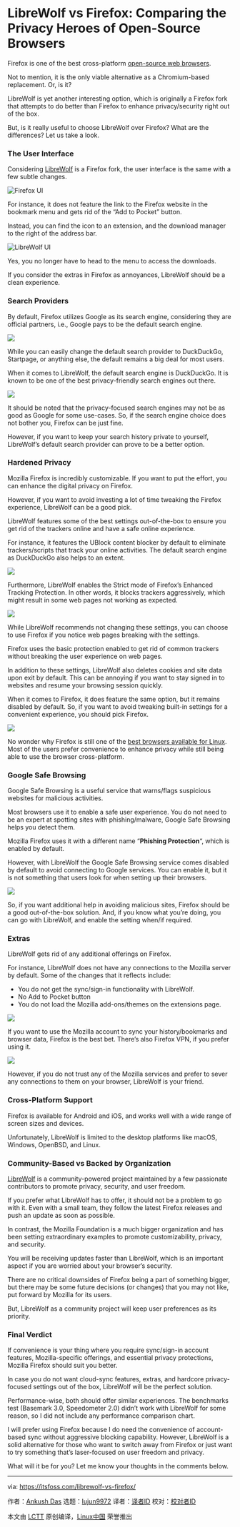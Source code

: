[#]: subject: "LibreWolf vs Firefox: Comparing the Privacy Heroes of Open-Source Browsers"
[#]: via: "https://itsfoss.com/librewolf-vs-firefox/"
[#]: author: "Ankush Das https://itsfoss.com/author/ankush/"
[#]: collector: "lujun9972"
[#]: translator: " "
[#]: reviewer: " "
[#]: publisher: " "
[#]: url: " "

LibreWolf vs Firefox: Comparing the Privacy Heroes of Open-Source Browsers
======

Firefox is one of the best cross-platform [open-source web browsers][1].

Not to mention, it is the only viable alternative as a Chromium-based replacement. Or, is it?

LibreWolf is yet another interesting option, which is originally a Firefox fork that attempts to do better than Firefox to enhance privacy/security right out of the box.

But, is it really useful to choose LibreWolf over Firefox? What are the differences? Let us take a look.

### The User Interface

Considering [LibreWolf][2] is a Firefox fork, the user interface is the same with a few subtle changes.

![Firefox UI][3]

For instance, it does not feature the link to the Firefox website in the bookmark menu and gets rid of the “Add to Pocket” button.

Instead, you can find the icon to an extension, and the download manager to the right of the address bar.

![LibreWolf UI][4]

Yes, you no longer have to head to the menu to access the downloads.

If you consider the extras in Firefox as annoyances, LibreWolf should be a clean experience.

### Search Providers

By default, Firefox utilizes Google as its search engine, considering they are official partners, i.e., Google pays to be the default search engine.

![][5]

While you can easily change the default search provider to DuckDuckGo, Startpage, or anything else, the default remains a big deal for most users.

When it comes to LibreWolf, the default search engine is DuckDuckGo. It is known to be one of the best privacy-friendly search engines out there.

![][6]

It should be noted that the privacy-focused search engines may not be as good as Google for some use-cases. So, if the search engine choice does not bother you, Firefox can be just fine.

However, if you want to keep your search history private to yourself, LibreWolf’s default search provider can prove to be a better option.

### Hardened Privacy

Mozilla Firefox is incredibly customizable. If you want to put the effort, you can enhance the digital privacy on Firefox.

However, if you want to avoid investing a lot of time tweaking the Firefox experience, LibreWolf can be a good pick.

LibreWolf features some of the best settings out-of-the-box to ensure you get rid of the trackers online and have a safe online experience.

For instance, it features the UBlock content blocker by default to eliminate trackers/scripts that track your online activities. The default search engine as DuckDuckGo also helps to an extent.

![][7]

Furthermore, LibreWolf enables the Strict mode of Firefox’s Enhanced Tracking Protection. In other words, it blocks trackers aggressively, which might result in some web pages not working as expected.

![][8]

While LibreWolf recommends not changing these settings, you can choose to use Firefox if you notice web pages breaking with the settings.

Firefox uses the basic protection enabled to get rid of common trackers without breaking the user experience on web pages.

In addition to these settings, LibreWolf also deletes cookies and site data upon exit by default. This can be annoying if you want to stay signed in to websites and resume your browsing session quickly.

When it comes to Firefox, it does feature the same option, but it remains disabled by default. So, if you want to avoid tweaking built-in settings for a convenient experience, you should pick Firefox.

![][9]

No wonder why Firefox is still one of the [best browsers available for Linux][10]. Most of the users prefer convenience to enhance privacy while still being able to use the browser cross-platform.

### Google Safe Browsing

Google Safe Browsing is a useful service that warns/flags suspicious websites for malicious activities.

Most browsers use it to enable a safe user experience. You do not need to be an expert at spotting sites with phishing/malware, Google Safe Browsing helps you detect them.

Mozilla Firefox uses it with a different name “**Phishing Protection**“, which is enabled by default.

However, with LibreWolf the Google Safe Browsing service comes disabled by default to avoid connecting to Google services. You can enable it, but it is not something that users look for when setting up their browsers.

![][11]

So, if you want additional help in avoiding malicious sites, Firefox should be a good out-of-the-box solution. And, if you know what you’re doing, you can go with LibreWolf, and enable the setting when/if required.

### Extras

LibreWolf gets rid of any additional offerings on Firefox.

For instance, LibreWolf does not have any connections to the Mozilla server by default. Some of the changes that it reflects include:

  * You do not get the sync/sign-in functionality with LibreWolf.
  * No Add to Pocket button
  * You do not load the Mozilla add-ons/themes on the extensions page.



![][12]

If you want to use the Mozilla account to sync your history/bookmarks and browser data, Firefox is the best bet. There’s also Firefox VPN, if you prefer using it.

![][13]

However, if you do not trust any of the Mozilla services and prefer to sever any connections to them on your browser, LibreWolf is your friend.

### Cross-Platform Support

Firefox is available for Android and iOS, and works well with a wide range of screen sizes and devices.

Unfortunately, LibreWolf is limited to the desktop platforms like macOS, Windows, OpenBSD, and Linux.

### Community-Based vs Backed by Organization

[LibreWolf][14] is a community-powered project maintained by a few passionate contributors to promote privacy, security, and user freedom.

If you prefer what LibreWolf has to offer, it should not be a problem to go with it. Even with a small team, they follow the latest Firefox releases and push an update as soon as possible.

In contrast, the Mozilla Foundation is a much bigger organization and has been setting extraordinary examples to promote customizability, privacy, and security.

You will be receiving updates faster than LibreWolf, which is an important aspect if you are worried about your browser’s security.

There are no critical downsides of Firefox being a part of something bigger, but there may be some future decisions (or changes) that you may not like, put forward by Mozilla for its users.

But, LibreWolf as a community project will keep user preferences as its priority.

### Final Verdict

If convenience is your thing where you require sync/sign-in account features, Mozilla-specific offerings, and essential privacy protections, Mozilla Firefox should suit you better.

In case you do not want cloud-sync features, extras, and hardcore privacy-focused settings out of the box, LibreWolf will be the perfect solution.

Performance-wise, both should offer similar experiences. The benchmarks test (Basemark 3.0, Speedometer 2.0) didn’t work with LibreWolf for some reason, so I did not include any performance comparison chart.

I will prefer using Firefox because I do need the convenience of account-based sync without aggressive blocking capability. However, LibreWolf is a solid alternative for those who want to switch away from Firefox or just want to try something that’s laser-focused on user freedom and privacy.

What will it be for you? Let me know your thoughts in the comments below.

--------------------------------------------------------------------------------

via: https://itsfoss.com/librewolf-vs-firefox/

作者：[Ankush Das][a]
选题：[lujun9972][b]
译者：[译者ID](https://github.com/译者ID)
校对：[校对者ID](https://github.com/校对者ID)

本文由 [LCTT](https://github.com/LCTT/TranslateProject) 原创编译，[Linux中国](https://linux.cn/) 荣誉推出

[a]: https://itsfoss.com/author/ankush/
[b]: https://github.com/lujun9972
[1]: https://itsfoss.com/open-source-browsers-linux/
[2]: https://itsfoss.com/librewolf/
[3]: https://itsfoss.com/wp-content/uploads/2022/04/firefox-ui-1.png
[4]: https://itsfoss.com/wp-content/uploads/2022/04/librewolf-ui-1.png
[5]: https://itsfoss.com/wp-content/uploads/2022/04/firefox-google-search.png
[6]: https://itsfoss.com/wp-content/uploads/2022/04/librewolf-duckduckgo.png
[7]: https://itsfoss.com/wp-content/uploads/2022/04/librewolf-ublock-origin.png
[8]: https://itsfoss.com/wp-content/uploads/2022/04/librewolf-privacy-settings.png
[9]: https://itsfoss.com/wp-content/uploads/2022/04/firefox-privacy-settings.png
[10]: https://itsfoss.com/best-browsers-ubuntu-linux/
[11]: https://itsfoss.com/wp-content/uploads/2022/04/librewolf-security.png
[12]: https://itsfoss.com/wp-content/uploads/2022/04/firefox-extras.png
[13]: https://itsfoss.com/wp-content/uploads/2022/04/firefox-sign-in.png
[14]: https://librewolf.net/
